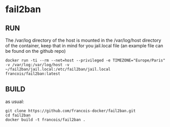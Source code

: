 # fail2ban

## RUN
The /var/log directory of the host is mounted in the /var/log/host directory of the container, keep that in mind for you jail.local file (an example file can be found on the github repo)
```
docker run -ti --rm --net=host --privileged -e TIMEZONE="Europe/Paris" -v /var/log:/var/log/host -v ~/fail2ban/jail.local:/etc/fail2ban/jail.local francois/fail2ban:latest
```

## BUILD
as usual:
```
git clone https://github.com/francois-docker/fail2ban.git
cd fail2ban
docker build -t francois/fail2ban .
```
